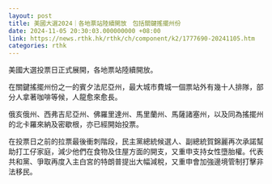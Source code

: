 ```yaml
---
layout: post
title: 美國大選2024｜各地票站陸續開放　包括關鍵搖擺州份
date: 2024-11-05 20:30:03.000000000 +08:00
link: https://news.rthk.hk/rthk/ch/component/k2/1777690-20241105.htm
categories: rthk
---
```


美國大選投票日正式展開，各地票站陸續開放。

在關鍵搖擺州份之一的賓夕法尼亞州，最大城市費城一個票站外有幾十人排隊，部分人拿著咖啡等候，人龍愈來愈長。

俄亥俄州、西弗吉尼亞州、佛羅里達州、馬里蘭州、馬薩諸塞州，以及同為搖擺州的北卡羅來納及密歇根，亦已經開始投票。

在投票日之前的拉票最後衝刺階段，民主黨總統候選人、副總統賀錦麗再次承諾幫助打工仔家庭，減少他們在食物及住屋方面的開支，又重申支持女性墮胎權。代表共和黨、爭取再度入主白宮的特朗普提出大幅減稅，又重申會加強邊境管制打擊非法移民。
